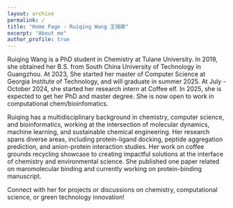 ```yaml
---
layout: archive
permalink: /
title: "Home Page - Ruiqing Wang 王瑞卿"
excerpt: "About me"
author_profile: true
---
```




Ruiqing Wang is a PhD student in Chemistry at Tulane University. In 2019, she obtained her B.S. from South China University of Technology in Guangzhou. At 2023, She started her master of Computer Science at Georgia Institute of Technology, and will graduate in summer 2025. At July - October 2024, she started her research intern at Coffee elf. In 2025, she is expected to get her PhD and master degree. She is now open to work in computational chem/bioinfomatics.

Ruiqing has a multidisciplinary background in chemistry, computer science, and bioinformatics, working at the intersection of molecular dynamics, machine learning, and sustainable chemical engineering. Her research spans diverse areas, including protein-ligand docking, peptide aggregation prediction, and anion-protein interaction studies.  Her work on coffee grounds recycling showcase to creating impactful solutions at the interface of chemistry and environmental science. She published one paper related on maromolecular binding and currently working on protein-binding manuscript.

Connect with her for projects or discussions on chemistry, computational science, or green technology innovation!


